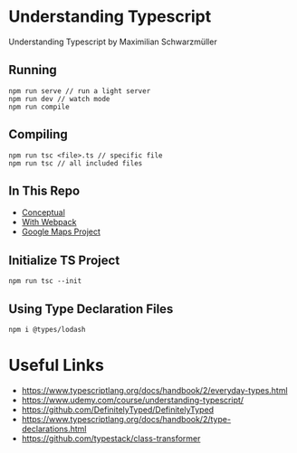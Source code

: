 <!-- @format -->

# Understanding Typescript

Understanding Typescript by Maximilian Schwarzmüller

## Running

```
npm run serve // run a light server
npm run dev // watch mode
npm run compile
```

## Compiling

```
npm run tsc <file>.ts // specific file
npm run tsc // all included files
```

## In This Repo

-  [Conceptual](src/)
-  [With Webpack](webpack-with-ts/)
-  [Google Maps Project](google-maps-project/)

## Initialize TS Project

```
npm run tsc --init
```

## Using Type Declaration Files

```
npm i @types/lodash
```

# Useful Links

-  https://www.typescriptlang.org/docs/handbook/2/everyday-types.html
-  https://www.udemy.com/course/understanding-typescript/
-  https://github.com/DefinitelyTyped/DefinitelyTyped
-  https://www.typescriptlang.org/docs/handbook/2/type-declarations.html
-  https://github.com/typestack/class-transformer
